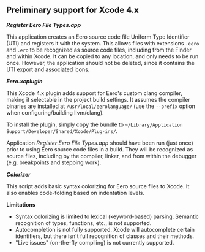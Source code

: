 Preliminary support for Xcode 4.x
---------------------------------

***Register Eero File Types.app***

This application creates an Eero source code file Uniform Type Identifier (UTI) and registers it with the system. This allows files with extensions `.eero` and `.ero` to be recognized as source code files, including from the Finder and within Xcode. It can be copied to any location, and only needs to be run once. However, the application should not be deleted, since it contains the UTI export and associated icons.


***Eero.xcplugin***

This Xcode 4.x plugin adds support for Eero's custom clang compiler, making it selectable in the project build settings. It assumes the compiler binaries are installed at `/usr/local/eerolanguage/` (use the `--prefix` option when configuring/building llvm/clang).

To install the plugin, simply copy the bundle to ``~/Library/Application Support/Developer/Shared/Xcode/Plug-ins/``. 

Application *Register Eero File Types.app* should have been run (just once) prior to using Eero source code files in a build. They will be recognized as source files, including by the compiler, linker, and from within the debugger (e.g. breakpoints and stepping work).


***Colorizer***

This script adds basic syntax colorizing for Eero source files to Xcode. It also enables code-folding based on indentation levels.


**Limitations**

* Syntax colorizing is limited to lexical (keyword-based) parsing. Semantic recognition of types, functions, etc., is not supported.
* Autocompletion is not fully supported. Xcode will autocomplete certain identifiers, but there isn't full recognition of classes and their methods.
* "Live issues" (on-the-fly compiling) is not currently supported.
